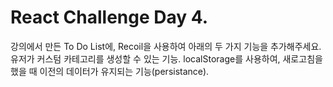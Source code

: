 # React Challenge Day 4.

강의에서 만든 To Do List에, Recoil을 사용하여 아래의 두 가지 기능을 추가해주세요.
유저가 커스텀 카테고리를 생성할 수 있는 기능.
localStorage를 사용하여, 새로고침을 했을 때 이전의 데이터가 유지되는 기능(persistance).